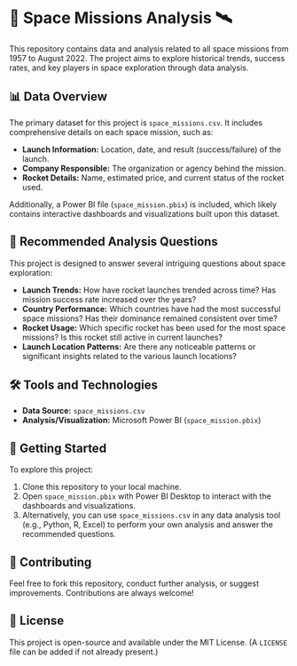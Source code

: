# 🚀 Space Missions Analysis 🛰️

This repository contains data and analysis related to all space missions from 1957 to August 2022. The project aims to explore historical trends, success rates, and key players in space exploration through data analysis.

## 📊 Data Overview

The primary dataset for this project is `space_missions.csv`. It includes comprehensive details on each space mission, such as:

-   **Launch Information:** Location, date, and result (success/failure) of the launch.
-   **Company Responsible:** The organization or agency behind the mission.
-   **Rocket Details:** Name, estimated price, and current status of the rocket used.

Additionally, a Power BI file (`space_mission.pbix`) is included, which likely contains interactive dashboards and visualizations built upon this dataset.

## 🎯 Recommended Analysis Questions

This project is designed to answer several intriguing questions about space exploration:

-   **Launch Trends:** How have rocket launches trended across time? Has mission success rate increased over the years?
-   **Country Performance:** Which countries have had the most successful space missions? Has their dominance remained consistent over time?
-   **Rocket Usage:** Which specific rocket has been used for the most space missions? Is this rocket still active in current launches?
-   **Launch Location Patterns:** Are there any noticeable patterns or significant insights related to the various launch locations?

## 🛠️ Tools and Technologies

-   **Data Source:** `space_missions.csv`
-   **Analysis/Visualization:** Microsoft Power BI (`space_mission.pbix`)

## 🚀 Getting Started

To explore this project:

1.  Clone this repository to your local machine.
2.  Open `space_mission.pbix` with Power BI Desktop to interact with the dashboards and visualizations.
3.  Alternatively, you can use `space_missions.csv` in any data analysis tool (e.g., Python, R, Excel) to perform your own analysis and answer the recommended questions.

## 🤝 Contributing

Feel free to fork this repository, conduct further analysis, or suggest improvements. Contributions are always welcome!

## 📄 License

This project is open-source and available under the MIT License. (A `LICENSE` file can be added if not already present.)


